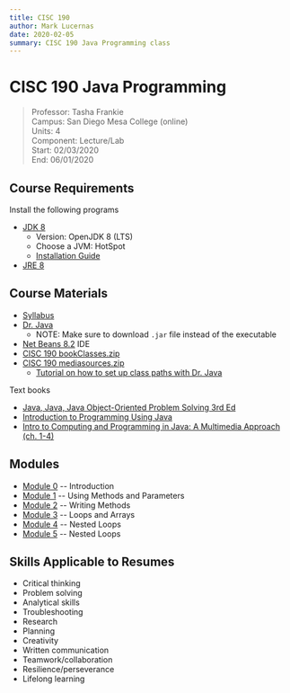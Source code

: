 ```yaml
---
title: CISC 190
author: Mark Lucernas
date: 2020-02-05
summary: CISC 190 Java Programming class
---
```


# CISC 190 Java Programming
> Professor: Tasha Frankie<br>
> Campus: San Diego Mesa College (online)<br>
> Units: 4<br>
> Component: Lecture/Lab<br>
> Start: 02/03/2020<br>
> End: 06/01/2020<br>

## Course Requirements

Install the following programs

  - [JDK 8](https:/adoptopenjdk.net/)
    * Version: OpenJDK 8 (LTS)
    * Choose a JVM: HotSpot
    * [Installation Guide](file:../../../files/spring-2020/CISC-190/openJDKInstallationGuide.pdf)
  - [JRE 8](https:/www.java.com/en/download/)

## Course Materials

  - [Syllabus](file:../../../files/spring-2020/CISC-190/cisc-190_syllabus.pdf)
  - [Dr. Java](http:/www.drjava.org/)
    * NOTE: Make sure to download `.jar` file instead of the executable
  - [Net Beans 8.2](https:/netbeans.org/downloads/8.2/) IDE
  - [CISC 190 bookClasses.zip](https:/sdccd.instructure.com/courses/2376907/modules/items/39304903)
  - [CISC 190 mediasources.zip](https:/sdccd.instructure.com/courses/2376907/modules/items/39304904)
    * [Tutorial on how to set up class paths with Dr. Java](https:/www.youtube.com/watch?v=AxRCoRMpPy4)

Text books

  - [Java, Java, Java Object-Oriented Problem Solving 3rd Ed](file:../../../files/spring-2020/CISC-190/java_book_objectOrientedProblemSolving.pdf)
  - [Introduction to Programming Using Java](file:../../../files/spring-2020/CISC-190/java_book_introToProgramming.pdf)
  - [Intro to Computing and Programming in Java: A Multimedia Approach (ch. 1-4)](file:../../../files/spring-2020/CISC-190/java_book_mediaComp_ch1-4.pdf)

## Modules

  - [Module 0](modules/module_0) -- Introduction
  - [Module 1](modules/module_1) -- Using Methods and Parameters
  - [Module 2](modules/module_2) -- Writing Methods
  - [Module 3](modules/module_3) -- Loops and Arrays
  - [Module 4](modules/module_4) -- Nested Loops
  - [Module 5](modules/module_5) -- Nested Loops

## Skills Applicable to Resumes

  - Critical thinking
  - Problem solving
  - Analytical skills
  - Troubleshooting
  - Research
  - Planning
  - Creativity
  - Written communication
  - Teamwork/collaboration
  - Resilience/perseverance
  - Lifelong learning

